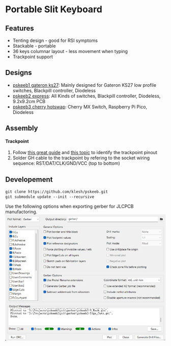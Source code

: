 # Portable Slit Keyboard

## Features

- Tenting design - good for RSI symptoms
- Stackable - portable
- 36 keys columnar layout - less movement when typing
- Trackpoint support

## Designs

- [pskeeb1 gateron ks27](pskeeb1_gateron_ks27): Mainly designed for Gateron KS27 low profile switches, Blackpill controller, Diodeless
- [pskeeb2 express](pskeeb2_express): All Kinds of switches, Blackpill controller, Diodeless, 9.2x9.2cm PCB
- [pskeeb3 cherry hotswap](pskeeb3_cherry_hotswap): Cherry MX Switch, Raspberry Pi Pico, Diodeless

## Assembly

#### Trackpoint

1. Follow [this great guide](https://github.com/alonswartz/trackpoint#q-how-do-i-identify-the-trackpoint-pinout) and [this topic](https://geekhack.org/index.php?topic=115912.0) to identify the trackpoint pinout
2. Solder GH cable to the trackpoint by refering to the socket wiring sequence: RST/DAT/CLK/GND/VCC (top to bottom)


## Developement

```
git clone https://github.com/klesh/pskeeb.git
git submodule update --init --recursive
```

Use the following options when exporting gerber for JLCPCB manufactoring.
![gerber options for jlcpcb](kicad6-jlc-gerber-export-options.png)